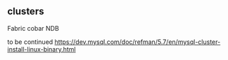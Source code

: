 ## clusters
Fabric
cobar
NDB

to be continued
https://dev.mysql.com/doc/refman/5.7/en/mysql-cluster-install-linux-binary.html